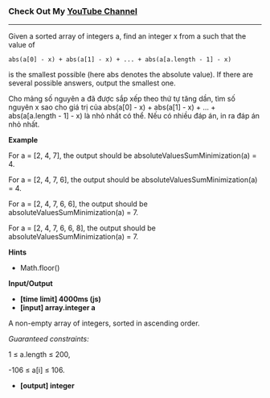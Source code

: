 ### Check Out My [YouTube Channel](https://www.YouTube.com/CodingTutorials360)

---

Given a sorted array of integers a, find an integer x from a such that the value of

    abs(a[0] - x) + abs(a[1] - x) + ... + abs(a[a.length - 1] - x)

is the smallest possible (here abs denotes the absolute value).
If there are several possible answers, output the smallest one.

Cho mảng số nguyên a đã được sắp xếp theo thứ tự tăng dần, tìm số nguyên x sao cho giá trị của
abs(a[0] - x) + abs(a[1] - x) + ... + abs(a[a.length - 1] - x)
là nhỏ nhất có thể.
Nếu có nhiều đáp án, in ra đáp án nhỏ nhất.

**Example**

For a = [2, 4, 7], the output should be
absoluteValuesSumMinimization(a) = 4.

For a = [2, 4, 7, 6], the output should be
absoluteValuesSumMinimization(a) = 4.

For a = [2, 4, 7, 6, 6], the output should be
absoluteValuesSumMinimization(a) = 7.

For a = [2, 4, 7, 6, 6, 8], the output should be
absoluteValuesSumMinimization(a) = 7.

**Hints**

- Math.floor()

**Input/Output**

- **[time limit] 4000ms (js)**
- **[input] array.integer a**

A non-empty array of integers, sorted in ascending order.

_Guaranteed constraints:_

1 ≤ a.length ≤ 200,

-106 ≤ a[i] ≤ 106.

- **[output] integer**
